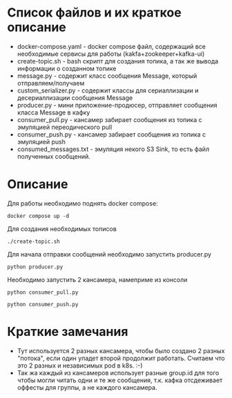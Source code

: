 # Список файлов и их краткое описание

* docker-compose.yaml - docker compose файл, содержащий все необходимые сервисы для работы (kakfa+zookeeper+kafka-ui)
* create-topic.sh - bash скрипт для создания топика, а так же вывода информации о созданном топике
* message.py - содержит класс сообщения Message, который отправляем/получаем
* custom_serializer.py - содержит классы для сериаллизации и десериаллизации сообщения Message
* producer.py - мини приложение-продюсер, отправляет сообщения класса Message в кафку
* consumer_pull.py - кансамер забирает сообщения из топика с эмуляцией переодического pull 
* consumer_push.py - кансамер забирает сообщения из топика с эмуляцией push
* consumed_messages.txt - эмуляция некого S3 Sink, то есть файл полученных сообщений.

# Описание

Для работы необходимо поднять docker compose:
```shell
docker compose up -d
```

Для создания необходимых тописов
```shell
./create-topic.sh
```

Для начала отправки сообщений необходимо запустить producer.py
```shell
python producer.py
```

Необходимо запустить 2 кансамера, намеприме из консоли
```shell
python consumer_pull.py
```
```shell
python consumer_push.py
```

# Краткие замечания

* Тут используется 2 разных кансамера, чтобы было создано 2 разных "потока", если один упадет второй продолжит работать.
Считаем что это 2 разных и независимых pod в k8s. :-)
* Так жа каждый из кансамеров использует разные group.id для того чтобы могли читать одни и те же сообщения, т.к. кафка отсдеживает оффесты для группы, а не каждого кансамера.